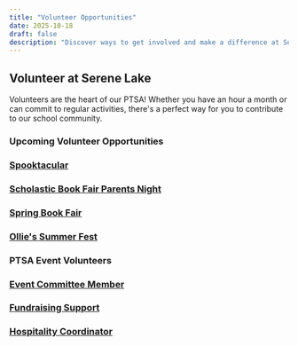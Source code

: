 ```yaml
---
title: "Volunteer Opportunities"
date: 2025-10-18
draft: false
description: "Discover ways to get involved and make a difference at Serene Lake Elementary."
---
```


## Volunteer at Serene Lake

Volunteers are the heart of our PTSA! Whether you have an hour a month or can commit to regular activities, there's a perfect way for you to contribute to our school community.

### Upcoming Volunteer Opportunities

<div class="volunteer-opportunities-grid">

<a href="https://signup.com/spooktacular" target="_blank" rel="noopener noreferrer" class="volunteer-opportunity-card">
  <h3>Spooktacular</h3>
</a>

<a href="https://signup.com/bookfair" target="_blank" rel="noopener noreferrer" class="volunteer-opportunity-card">
  <h3>Scholastic Book Fair Parents Night</h3>
</a>

<a href="https://signup.com/bookfair" target="_blank" rel="noopener noreferrer" class="volunteer-opportunity-card">
  <h3>Spring Book Fair</h3>
</a>

<a href="https://signup.com/summerfest" target="_blank" rel="noopener noreferrer" class="volunteer-opportunity-card">
  <h3>Ollie's Summer Fest</h3>
</a>

</div>

### PTSA Event Volunteers

<div class="volunteer-opportunities-grid">

<a href="#" class="volunteer-opportunity-card">
  <h3>Event Committee Member</h3>
</a>

<a href="#" class="volunteer-opportunity-card">
  <h3>Fundraising Support</h3>
</a>

<a href="#" class="volunteer-opportunity-card">
  <h3>Hospitality Coordinator</h3>
</a>

</div>
